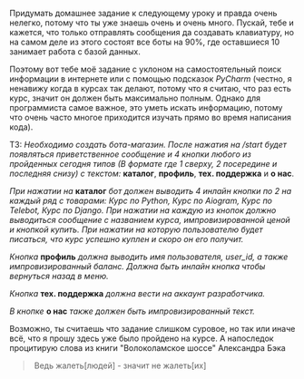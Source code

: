 Придумать домашнее задание к следующему уроку и правда очень нелегко, потому что ты уже знаешь очень и очень много. Пускай, тебе и кажется, что только отправлять сообщения да создавать клавиатуру, но на самом деле из этого состоят все боты на 90%, где оставшиеся 10 занимает работа с базой данных.

Поэтому вот тебе моё задание с уклоном на самостоятельный поиск информации в интернете или с помощью подсказок _PyCharm_ (честно, я ненавижу когда в курсах так делают, потому что я считаю, что раз есть курс, значит он должен быть максимально полным. Однако для программиста самое важное, это уметь искать информацию, потому что очень часто многое приходится изучать прямо во время написания кода).

ТЗ: _Необходимо создать бота-магазин. После нажатия на /start будет появляться приветственное сообщение и 4 кнопки любого из пройденных сегодня типов (В формате где 1 сверху, 2 посередине и последняя снизу) с текстом:_ **каталог**, **профиль**, **тех. поддержка** и **о нас**.

_При нажатии на_ **каталог** _бот должен выводить 4 инлайн кнопки по 2 на каждый ряд с товарами: Курс по Python, Курс по Aiogram, Курс по Telebot, Курс по Django. При нажатии на каждую из кнопок должно выводиться сообщение с названием курса, импровизированной ценой и кнопкой купить. При нажатии на которую пользователю будет писаться, что курс успешно куплен и скоро он его получит._

_Кнопка_ **профиль** _должна выводить имя пользователя, user\_id, а также импровизированный баланс. Должна быть инлайн кнопка чтобы вернуться назад в меню._

_Кнопка_ **тех. поддержка** _должна вести на аккаунт разработчика._

_В кнопке_ **о нас** _также должен быть импровизированный текст._

Возможно, ты считаешь что задание слишком суровое, но так или иначе всё, что я прошу здесь уже было пройдено на курсе. А напоследок процитирую слова из книги "Волоколамское шоссе" Александра Бэка

>  Ведь жалеть\[людей\] - значит не жалеть\[их\]